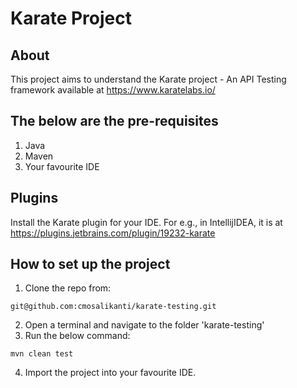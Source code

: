 # Karate Project

## About
This project aims to understand the Karate project - An API Testing framework available at https://www.karatelabs.io/

## The below are the pre-requisites
1. Java
2. Maven
3. Your favourite IDE

## Plugins
Install the Karate plugin for your IDE. For e.g., in IntellijIDEA, it is at https://plugins.jetbrains.com/plugin/19232-karate

## How to set up the project
1. Clone the repo from:
```
git@github.com:cmosalikanti/karate-testing.git
```
2. Open a terminal and navigate to the folder 'karate-testing'
3. Run the below command:
```
mvn clean test
```
4. Import the project into your favourite IDE.